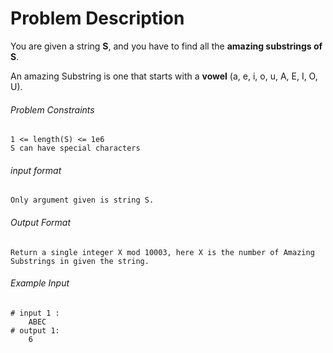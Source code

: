 # Problem Description

You are given a string **S**, and you have to find all the **amazing substrings of S**.

An amazing Substring is one that starts with a **vowel** (a, e, i, o, u, A, E, I, O, U).

###### Problem Constraints

```
1 <= length(S) <= 1e6
S can have special characters
```

###### input format

``` 
Only argument given is string S.
```

###### Output Format

```
Return a single integer X mod 10003, here X is the number of Amazing Substrings in given the string.
```

###### Example Input

```
# input 1 : 
    ABEC
# output 1: 
    6
```
